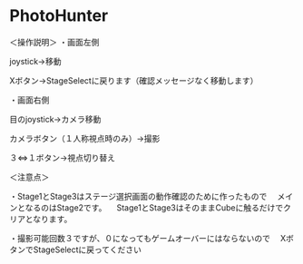 # PhotoHunter

＜操作説明＞
・画面左側

joystick→移動

Xボタン→StageSelectに戻ります（確認メッセージなく移動します）

・画面右側

目のjoystick→カメラ移動

カメラボタン（１人称視点時のみ）→撮影

３⇔１ボタン→視点切り替え

＜注意点＞

・Stage1とStage3はステージ選択画面の動作確認のために作ったもので
　メインとなるのはStage2です。
　Stage1とStage3はそのままCubeに触るだけでクリアとなります。

・撮影可能回数３ですが、０になってもゲームオーバーにはならないので
　XボタンでStageSelectに戻ってください
